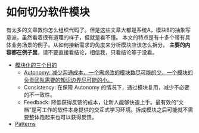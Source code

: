 # 如何切分软件模块

有太多的文章教你怎么组织代码了。但是这些文章大都是系统A，模块B的抽象写意派。虽然看着很有道理的样子，但就是看不懂。
本文的特点是有十多个带有具体业务场景的例子。从如何接新需求的角度来分析模块应该怎么拆分。
**主要的内容都在例子里**，请不要直接看结论，相信我，只看结论等于没看。

* [模块化的三个目的](./modularization.md)
  * [Autonomy: 减少沟通成本，一个需求改的模块数尽可能的少，一个模块的负责团队需要的知识边界尽可能的小。](./autonomy/README.md)
  * Consistency: 在保障 Autonomy 的情况下，通过模块复用，减少不必要的不一致性。
  * Feedback: 降低获得反馈的成本，让新人能够快速上手。最有效的“文档”是可工作的软件本身提供的交互式学习环境。拆成模块之后可能就不需要整体跑起来也可以获得反馈。
* [Patterns](./patterns/README.md)
